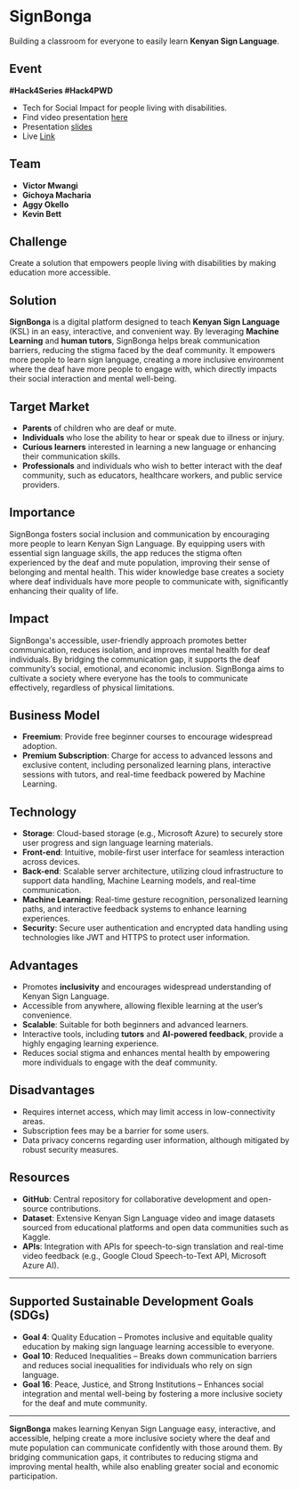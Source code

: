 # SignBonga  
Building a classroom for everyone to easily learn **Kenyan Sign Language**.

## Event  
**#Hack4Series #Hack4PWD**  
- Tech for Social Impact for people living with disabilities.  
- Find video presentation [here](pres_video/presentation.mkv)  
- Presentation [slides](https://pitch.com/v/signbonga-ehtcq6/11c90d95-942d-4f27-868e-65aa1f7543aa)  
- Live [Link](https://sign-bonga-jt2b.vercel.app/)


## Team  
- **Victor Mwangi**  
- **Gichoya Macharia**  
- **Aggy Okello**  
- **Kevin Bett**

## Challenge  
Create a solution that empowers people living with disabilities by making education more accessible.

## Solution  
**SignBonga** is a digital platform designed to teach **Kenyan Sign Language** (KSL) in an easy, interactive, and convenient way. By leveraging **Machine Learning** and **human tutors**, SignBonga helps break communication barriers, reducing the stigma faced by the deaf community. It empowers more people to learn sign language, creating a more inclusive environment where the deaf have more people to engage with, which directly impacts their social interaction and mental well-being.

## Target Market  
- **Parents** of children who are deaf or mute.  
- **Individuals** who lose the ability to hear or speak due to illness or injury.  
- **Curious learners** interested in learning a new language or enhancing their communication skills.  
- **Professionals** and individuals who wish to better interact with the deaf community, such as educators, healthcare workers, and public service providers.

## Importance  
SignBonga fosters social inclusion and communication by encouraging more people to learn Kenyan Sign Language. By equipping users with essential sign language skills, the app reduces the stigma often experienced by the deaf and mute population, improving their sense of belonging and mental health. This wider knowledge base creates a society where deaf individuals have more people to communicate with, significantly enhancing their quality of life.

## Impact  
SignBonga's accessible, user-friendly approach promotes better communication, reduces isolation, and improves mental health for deaf individuals. By bridging the communication gap, it supports the deaf community’s social, emotional, and economic inclusion. SignBonga aims to cultivate a society where everyone has the tools to communicate effectively, regardless of physical limitations.

## Business Model  
- **Freemium**: Provide free beginner courses to encourage widespread adoption.  
- **Premium Subscription**: Charge for access to advanced lessons and exclusive content, including personalized learning plans, interactive sessions with tutors, and real-time feedback powered by Machine Learning.

## Technology  
- **Storage**: Cloud-based storage (e.g., Microsoft Azure) to securely store user progress and sign language learning materials.  
- **Front-end**: Intuitive, mobile-first user interface for seamless interaction across devices.  
- **Back-end**: Scalable server architecture, utilizing cloud infrastructure to support data handling, Machine Learning models, and real-time communication.  
- **Machine Learning**: Real-time gesture recognition, personalized learning paths, and interactive feedback systems to enhance learning experiences.  
- **Security**: Secure user authentication and encrypted data handling using technologies like JWT and HTTPS to protect user information.

## Advantages  
- Promotes **inclusivity** and encourages widespread understanding of Kenyan Sign Language.  
- Accessible from anywhere, allowing flexible learning at the user’s convenience.  
- **Scalable**: Suitable for both beginners and advanced learners.  
- Interactive tools, including **tutors** and **AI-powered feedback**, provide a highly engaging learning experience.  
- Reduces social stigma and enhances mental health by empowering more individuals to engage with the deaf community.

## Disadvantages  
- Requires internet access, which may limit access in low-connectivity areas.  
- Subscription fees may be a barrier for some users.  
- Data privacy concerns regarding user information, although mitigated by robust security measures.

## Resources  
- **GitHub**: Central repository for collaborative development and open-source contributions.  
- **Dataset**: Extensive Kenyan Sign Language video and image datasets sourced from educational platforms and open data communities such as Kaggle.  
- **APIs**: Integration with APIs for speech-to-sign translation and real-time video feedback (e.g., Google Cloud Speech-to-Text API, Microsoft Azure AI).

---

## Supported Sustainable Development Goals (SDGs)  
- **Goal 4**: Quality Education – Promotes inclusive and equitable quality education by making sign language learning accessible to everyone.  
- **Goal 10**: Reduced Inequalities – Breaks down communication barriers and reduces social inequalities for individuals who rely on sign language.  
- **Goal 16**: Peace, Justice, and Strong Institutions – Enhances social integration and mental well-being by fostering a more inclusive society for the deaf and mute community.

---

**SignBonga** makes learning Kenyan Sign Language easy, interactive, and accessible, helping create a more inclusive society where the deaf and mute population can communicate confidently with those around them. By bridging communication gaps, it contributes to reducing stigma and improving mental health, while also enabling greater social and economic participation.

